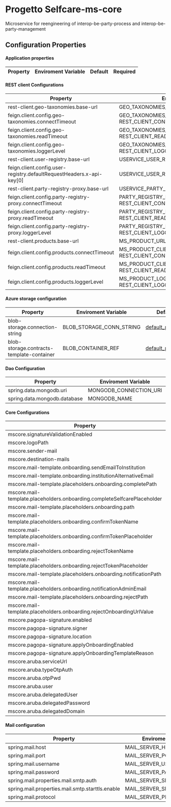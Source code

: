 # Progetto Selfcare-ms-core
Microservice for reengineering of interop-be-party-process and interop-be-party-management


## Configuration Properties

#### Application properties

| **Property** | **Enviroment Variable** | **Default** | **Required** |
|--------------|-------------------------|-------------|:------------:|


#### REST client Configurations

| **Property**                                                         | **Enviroment Variable**                                                    | **Default**                                                                                                                                                                                                                       | **Required**   |
|----------------------------------------------------------------------|----------------------------------------------------------------------------|-----------------------------------------------------------------------------------------------------------------------------------------------------------------------------------------------------------------------------------|:--------------:|
| rest-client.geo-taxonomies.base-url                                  | GEO_TAXONOMIES_URL                                                         | <a name= "default property"></a>[default_property](https://github.com/pagopa/selfcare-ms-core/blob/919723ef4738a77f258cd69d34f5f1a0c8886f14/connector/rest/src/main/resources/config/geo-taxonomies-rest-client.properties)       |      yes       |
| feign.client.config.geo-taxonomies.connectTimeout                    | GEO_TAXONOMIES_CLIENT_CONNECT_TIMEOUT<br>REST_CLIENT_CONNECT_TIMEOUT       | <a name= "default property"></a>[default_property](https://github.com/pagopa/selfcare-ms-core/blob/919723ef4738a77f258cd69d34f5f1a0c8886f14/connector/rest/src/main/resources/config/geo-taxonomies-rest-client.properties)       |      yes       |
| feign.client.config.geo-taxonomies.readTimeout                       | GEO_TAXONOMIES_CLIENT_READ_TIMEOUT<br>REST_CLIENT_READ_TIMEOUT             | <a name= "default property"></a>[default_property](https://github.com/pagopa/selfcare-ms-core/blob/919723ef4738a77f258cd69d34f5f1a0c8886f14/connector/rest/src/main/resources/config/geo-taxonomies-rest-client.properties)       |      yes       |
| feign.client.config.geo-taxonomies.loggerLevel                       | GEO_TAXONOMIES_LOG_LEVEL<br>REST_CLIENT_LOGGER_LEVEL                       | <a name= "default property"></a>[default_property](https://github.com/pagopa/selfcare-ms-core/blob/919723ef4738a77f258cd69d34f5f1a0c8886f14/connector/rest/src/main/resources/config/geo-taxonomies-rest-client.properties)       |      yes       |
| rest-client.user-registry.base-url                                   | USERVICE_USER_REGISTRY_URL                                                 | <a name= "default property"></a>[default_property](https://github.com/pagopa/selfcare-ms-core/blob/919723ef4738a77f258cd69d34f5f1a0c8886f14/connector/rest/src/main/resources/config/user-registry-rest-client.properties)        |      yes       |
| feign.client.config.user-registry.defaultRequestHeaders.x-api-key[0] | USERVICE_USER_REGISTRY_API_KEY                                             | <a name= "default property"></a>[default_property](https://github.com/pagopa/selfcare-ms-core/blob/919723ef4738a77f258cd69d34f5f1a0c8886f14/connector/rest/src/main/resources/config/user-registry-rest-client.properties)        |      yes       |
| rest-client.party-registry-proxy.base-url                            | USERVICE_PARTY_REGISTRY_PROXY_URL                                          | <a name= "default property"></a>[default_property](https://github.com/pagopa/selfcare-ms-core/blob/919723ef4738a77f258cd69d34f5f1a0c8886f14/connector/rest/src/main/resources/config/party-registry-proxy-rest-client.properties) |      yes       |
| feign.client.config.party-registry-proxy.connectTimeout              | PARTY_REGISTRY_PROXY_CLIENT_CONNECT_TIMEOUT<br>REST_CLIENT_CONNECT_TIMEOUT | <a name= "default property"></a>[default_property](https://github.com/pagopa/selfcare-ms-core/blob/919723ef4738a77f258cd69d34f5f1a0c8886f14/connector/rest/src/main/resources/config/party-registry-proxy-rest-client.properties) |      yes       |
| feign.client.config.party-registry-proxy.readTimeout                 | PARTY_REGISTRY_PROXY_CLIENT_READ_TIMEOUT<br>REST_CLIENT_READ_TIMEOUT       | <a name= "default property"></a>[default_property](https://github.com/pagopa/selfcare-ms-core/blob/919723ef4738a77f258cd69d34f5f1a0c8886f14/connector/rest/src/main/resources/config/party-registry-proxy-rest-client.properties) |      yes       |
| feign.client.config.party-registry-proxy.loggerLevel                 | PARTY_REGISTRY_PROXY_LOG_LEVEL<br>REST_CLIENT_LOGGER_LEVEL                 | <a name= "default property"></a>[default_property](https://github.com/pagopa/selfcare-ms-core/blob/919723ef4738a77f258cd69d34f5f1a0c8886f14/connector/rest/src/main/resources/config/party-registry-proxy-rest-client.properties) |      yes       |
| rest-client.products.base-url                                        | MS_PRODUCT_URL                                                             | <a name= "default property"></a>[default_property](https://github.com/pagopa/selfcare-ms-core/blob/919723ef4738a77f258cd69d34f5f1a0c8886f14/connector/rest/src/main/resources/config/products-rest-client.properties)             |      yes       |
| feign.client.config.products.connectTimeout                          | MS_PRODUCT_CLIENT_CONNECT_TIMEOUT<br>REST_CLIENT_CONNECT_TIMEOUT           | <a name= "default property"></a>[default_property](https://github.com/pagopa/selfcare-ms-core/blob/919723ef4738a77f258cd69d34f5f1a0c8886f14/connector/rest/src/main/resources/config/products-rest-client.properties)             |      yes       |
| feign.client.config.products.readTimeout                             | MS_PRODUCT_CLIENT_READ_TIMEOUT<br>REST_CLIENT_READ_TIMEOUT                 | <a name= "default property"></a>[default_property](https://github.com/pagopa/selfcare-ms-core/blob/919723ef4738a77f258cd69d34f5f1a0c8886f14/connector/rest/src/main/resources/config/products-rest-client.properties)             |      yes       |
| feign.client.config.products.loggerLevel                             | MS_PRODUCT_LOG_LEVEL<br>REST_CLIENT_LOGGER_LEVEL                           | <a name= "default property"></a>[default_property](https://github.com/pagopa/selfcare-ms-core/blob/919723ef4738a77f258cd69d34f5f1a0c8886f14/connector/rest/src/main/resources/config/products-rest-client.properties)             |      yes       |


#### Azure storage configuration

| **Property**                              | **Enviroment Variable**     | **Default**                                                                                                                                                                                                | **Required**   |
|-------------------------------------------|-----------------------------|------------------------------------------------------------------------------------------------------------------------------------------------------------------------------------------------------------|:--------------:|
| blob-storage.connection-string            | BLOB_STORAGE_CONN_STRING    | <a name= "default property"></a>[default_property](https://github.com/pagopa/selfcare-ms-core/blob/87ef6520d0de21e015e45bcea052eea059bb94b1/app/src/main/resources/config/azure-storage-config.properties) |      yes       |
| blob-storage.contracts-template-container | BLOB_CONTAINER_REF          | <a name= "default property"></a>[default_property](https://github.com/pagopa/selfcare-ms-core/blob/87ef6520d0de21e015e45bcea052eea059bb94b1/app/src/main/resources/config/azure-storage-config.properties) |      yes       |



#### Dao Configuration

| **Property**                 | **Enviroment Variable**   | **Default**                                                                                                                                                                      | **Required**   |
|------------------------------|---------------------------|----------------------------------------------------------------------------------------------------------------------------------------------------------------------------------|:--------------:|
| spring.data.mongodb.uri      | MONGODB_CONNECTION_URI    | <a name= "default property"></a>[default_property](https://github.com/pagopa/selfcare-ms-product/blob/release-dev/connector/dao/src/main/resources/config/dao-config.properties) |      yes       |
| spring.data.mongodb.database | MONGODB_NAME              | <a name= "default property"></a>[default_property](https://github.com/pagopa/selfcare-ms-product/blob/release-dev/connector/dao/src/main/resources/config/dao-config.properties) |      yes       |



#### Core Configurations

| **Property**                                                             | **Enviroment Variable**                        | **Default**                                                                                                                                                                                       |  **Required**  |
|--------------------------------------------------------------------------|------------------------------------------------|---------------------------------------------------------------------------------------------------------------------------------------------------------------------------------------------------|:--------------:|
| mscore.signatureValidationEnabled                                        | SIGNATURE_VALIDATION_ENABLED                   | <a name= "default property"></a>[default_property](https://github.com/pagopa/selfcare-ms-core/blob/87ef6520d0de21e015e45bcea052eea059bb94b1/app/src/main/resources/config/core-config.properties) |      yes       |
| mscore.logoPath                                                          | PAGOPA_LOGO_URL                                | <a name= "default property"></a>[default_property](https://github.com/pagopa/selfcare-ms-core/blob/87ef6520d0de21e015e45bcea052eea059bb94b1/app/src/main/resources/config/core-config.properties) |      yes       |
| mscore.sender-mail                                                       | MAIL_SENDER_ADDRESS                            | <a name= "default property"></a>[default_property](https://github.com/pagopa/selfcare-ms-core/blob/87ef6520d0de21e015e45bcea052eea059bb94b1/app/src/main/resources/config/core-config.properties) |      yes       |
| mscore.destination-mails                                                 | DESTINATION_MAILS                              | <a name= "default property"></a>[default_property](https://github.com/pagopa/selfcare-ms-core/blob/87ef6520d0de21e015e45bcea052eea059bb94b1/app/src/main/resources/config/core-config.properties) |      yes       |
| mscore.mail-template.onboarding.sendEmailToInstitution                   | ONBOARDING_SEND_EMAIL_TO_INSTITUTION           | <a name= "default property"></a>[default_property](https://github.com/pagopa/selfcare-ms-core/blob/87ef6520d0de21e015e45bcea052eea059bb94b1/app/src/main/resources/config/core-config.properties) |      yes       |
| mscore.mail-template.onboarding.institutionAlternativeEmail              | ONBOARDING_INSTITUTION_ALTERNATIVE_EMAIL       | <a name= "default property"></a>[default_property](https://github.com/pagopa/selfcare-ms-core/blob/87ef6520d0de21e015e45bcea052eea059bb94b1/app/src/main/resources/config/core-config.properties) |      yes       |
| mscore.mail-template.placeholders.onboarding.completePath                | MAIL_TEMPLATE_COMPLETE_PATH                    | <a name= "default property"></a>[default_property](https://github.com/pagopa/selfcare-ms-core/blob/87ef6520d0de21e015e45bcea052eea059bb94b1/app/src/main/resources/config/core-config.properties) |      yes       |
| mscore.mail-template.placeholders.onboarding.completeSelfcarePlaceholder | SELFCARE_URL                                   | <a name= "default property"></a>[default_property](https://github.com/pagopa/selfcare-ms-core/blob/87ef6520d0de21e015e45bcea052eea059bb94b1/app/src/main/resources/config/core-config.properties) |      yes       |
| mscore.mail-template.placeholders.onboarding.path                        | MAIL_TEMPLATE_PATH                             | <a name= "default property"></a>[default_property](https://github.com/pagopa/selfcare-ms-core/blob/87ef6520d0de21e015e45bcea052eea059bb94b1/app/src/main/resources/config/core-config.properties) |      yes       |
| mscore.mail-template.placeholders.onboarding.confirmTokenName            | MAIL_CONFIRM_PLACEHOLDER_NAME                  | <a name= "default property"></a>[default_property](https://github.com/pagopa/selfcare-ms-core/blob/87ef6520d0de21e015e45bcea052eea059bb94b1/app/src/main/resources/config/core-config.properties) |      yes       |
| mscore.mail-template.placeholders.onboarding.confirmTokenPlaceholder     | MAIL_ONBOARDING_CONFIRMATION_LINK              | <a name= "default property"></a>[default_property](https://github.com/pagopa/selfcare-ms-core/blob/87ef6520d0de21e015e45bcea052eea059bb94b1/app/src/main/resources/config/core-config.properties) |      yes       |
| mscore.mail-template.placeholders.onboarding.rejectTokenName             | MAIL_REJECT_PLACEHOLDER_NAME                   | <a name= "default property"></a>[default_property](https://github.com/pagopa/selfcare-ms-core/blob/87ef6520d0de21e015e45bcea052eea059bb94b1/app/src/main/resources/config/core-config.properties) |      yes       |
| mscore.mail-template.placeholders.onboarding.rejectTokenPlaceholder      | MAIL_ONBOARDING_REJECTION_LINK                 | <a name= "default property"></a>[default_property](https://github.com/pagopa/selfcare-ms-core/blob/87ef6520d0de21e015e45bcea052eea059bb94b1/app/src/main/resources/config/core-config.properties) |      yes       |
| mscore.mail-template.placeholders.onboarding.notificationPath            | MAIL_TEMPLATE_NOTIFICATION_PATH                | <a name= "default property"></a>[default_property](https://github.com/pagopa/selfcare-ms-core/blob/87ef6520d0de21e015e45bcea052eea059bb94b1/app/src/main/resources/config/core-config.properties) |      yes       |
| mscore.mail-template.placeholders.onboarding.notificationAdminEmail      | ADDRESS_EMAIL_NOTIFICATION_ADMIN               | <a name= "default property"></a>[default_property](https://github.com/pagopa/selfcare-ms-core/blob/87ef6520d0de21e015e45bcea052eea059bb94b1/app/src/main/resources/config/core-config.properties) |      yes       |
| mscore.mail-template.placeholders.onboarding.rejectPath                  | MAIL_TEMPLATE_REJECT_PATH                      | <a name= "default property"></a>[default_property](https://github.com/pagopa/selfcare-ms-core/blob/87ef6520d0de21e015e45bcea052eea059bb94b1/app/src/main/resources/config/core-config.properties) |      yes       |
| mscore.mail-template.placeholders.onboarding.rejectOnboardingUrlValue    | MAIL_ONBOARDING_URL                            | <a name= "default property"></a>[default_property](https://github.com/pagopa/selfcare-ms-core/blob/87ef6520d0de21e015e45bcea052eea059bb94b1/app/src/main/resources/config/core-config.properties) |      yes       |
| mscore.pagopa-signature.enabled                                          | PAGOPA_SIGNATURE_ENABLED                       | <a name= "default property"></a>[default_property](https://github.com/pagopa/selfcare-ms-core/blob/87ef6520d0de21e015e45bcea052eea059bb94b1/app/src/main/resources/config/core-config.properties) |      yes       |
| mscore.pagopa-signature.signer                                           | PAGOPA_SIGNATURE_SIGNER                        | <a name= "default property"></a>[default_property](https://github.com/pagopa/selfcare-ms-core/blob/87ef6520d0de21e015e45bcea052eea059bb94b1/app/src/main/resources/config/core-config.properties) |      yes       |
| mscore.pagopa-signature.location                                         | PAGOPA_SIGNATURE_LOCATION                      | <a name= "default property"></a>[default_property](https://github.com/pagopa/selfcare-ms-core/blob/87ef6520d0de21e015e45bcea052eea059bb94b1/app/src/main/resources/config/core-config.properties) |      yes       |
| mscore.pagopa-signature.applyOnboardingEnabled                           | PAGOPA_SIGNATURE_ONBOARDING_ENABLED            | <a name= "default property"></a>[default_property](https://github.com/pagopa/selfcare-ms-core/blob/87ef6520d0de21e015e45bcea052eea059bb94b1/app/src/main/resources/config/core-config.properties) |      yes       |
| mscore.pagopa-signature.applyOnboardingTemplateReason                    | PAGOPA_SIGNATURE_ONBOARDING_REASON_TEMPLATE    | <a name= "default property"></a>[default_property](https://github.com/pagopa/selfcare-ms-core/blob/87ef6520d0de21e015e45bcea052eea059bb94b1/app/src/main/resources/config/core-config.properties) |      yes       |
| mscore.aruba.serviceUrl                                                  | ARUBA_SIGN_SERVICE_BASE_URL                    | <a name= "default property"></a>[default_property](https://github.com/pagopa/selfcare-ms-core/blob/87ef6520d0de21e015e45bcea052eea059bb94b1/app/src/main/resources/config/core-config.properties) |      yes       |
| mscore.aruba.typeOtpAuth                                                 | ARUBA_SIGN_SERVICE_IDENTITY_TYPE_OTP_AUTH      | <a name= "default property"></a>[default_property](https://github.com/pagopa/selfcare-ms-core/blob/87ef6520d0de21e015e45bcea052eea059bb94b1/app/src/main/resources/config/core-config.properties) |      yes       |
| mscore.aruba.otpPwd                                                      | ARUBA_SIGN_SERVICE_IDENTITY_OTP_PWD            | <a name= "default property"></a>[default_property](https://github.com/pagopa/selfcare-ms-core/blob/87ef6520d0de21e015e45bcea052eea059bb94b1/app/src/main/resources/config/core-config.properties) |      yes       |
| mscore.aruba.user                                                        | ARUBA_SIGN_SERVICE_IDENTITY_USER               | <a name= "default property"></a>[default_property](https://github.com/pagopa/selfcare-ms-core/blob/87ef6520d0de21e015e45bcea052eea059bb94b1/app/src/main/resources/config/core-config.properties) |      yes       |
| mscore.aruba.delegatedUser                                               | ARUBA_SIGN_SERVICE_IDENTITY_DELEGATED_USER     | <a name= "default property"></a>[default_property](https://github.com/pagopa/selfcare-ms-core/blob/87ef6520d0de21e015e45bcea052eea059bb94b1/app/src/main/resources/config/core-config.properties) |      yes       |
| mscore.aruba.delegatedPassword                                           | ARUBA_SIGN_SERVICE_IDENTITY_DELEGATED_PASSWORD | <a name= "default property"></a>[default_property](https://github.com/pagopa/selfcare-ms-core/blob/87ef6520d0de21e015e45bcea052eea059bb94b1/app/src/main/resources/config/core-config.properties) |      yes       |
| mscore.aruba.delegatedDomain                                             | ARUBA_SIGN_SERVICE_IDENTITY_DELEGATED_DOMAIN   | <a name= "default property"></a>[default_property](https://github.com/pagopa/selfcare-ms-core/blob/87ef6520d0de21e015e45bcea052eea059bb94b1/app/src/main/resources/config/core-config.properties) |      yes       |


#### Mail configuration

| **Property**                                     | **Enviroment Variable**     | **Default**                                                                                                                                                                                             |  **Required**  |
|--------------------------------------------------|-----------------------------|---------------------------------------------------------------------------------------------------------------------------------------------------------------------------------------------------------|:--------------:|
| spring.mail.host                                 | MAIL_SERVER_HOST            | <a name= "default property"></a>[default_property](https://github.com/pagopa/selfcare-ms-core/blob/87ef6520d0de21e015e45bcea052eea059bb94b1/connector/email/src/main/resources/config/email.properties) |      yes       |
| spring.mail.port                                 | MAIL_SERVER_PORT            | <a name= "default property"></a>[default_property](https://github.com/pagopa/selfcare-ms-core/blob/87ef6520d0de21e015e45bcea052eea059bb94b1/connector/email/src/main/resources/config/email.properties) |      yes       |
| spring.mail.username                             | MAIL_SERVER_USERNAME        | <a name= "default property"></a>[default_property](https://github.com/pagopa/selfcare-ms-core/blob/87ef6520d0de21e015e45bcea052eea059bb94b1/connector/email/src/main/resources/config/email.properties) |      yes       |
| spring.mail.password                             | MAIL_SERVER_PASSWORD        | <a name= "default property"></a>[default_property](https://github.com/pagopa/selfcare-ms-core/blob/87ef6520d0de21e015e45bcea052eea059bb94b1/connector/email/src/main/resources/config/email.properties) |      yes       |
| spring.mail.properties.mail.smtp.auth            | MAIL_SERVER_SMTP_AUTH       | <a name= "default property"></a>[default_property](https://github.com/pagopa/selfcare-ms-core/blob/87ef6520d0de21e015e45bcea052eea059bb94b1/connector/email/src/main/resources/config/email.properties) |      yes       |
| spring.mail.properties.mail.smtp.starttls.enable | MAIL_SERVER_SMTP_TLS_ENABLE | <a name= "default property"></a>[default_property](https://github.com/pagopa/selfcare-ms-core/blob/87ef6520d0de21e015e45bcea052eea059bb94b1/connector/email/src/main/resources/config/email.properties) |      yes       |
| spring.mail.protocol                             | MAIL_SERVER_PROTOCOL        | <a name= "default property"></a>[default_property](https://github.com/pagopa/selfcare-ms-core/blob/87ef6520d0de21e015e45bcea052eea059bb94b1/connector/email/src/main/resources/config/email.properties) |      yes       |
